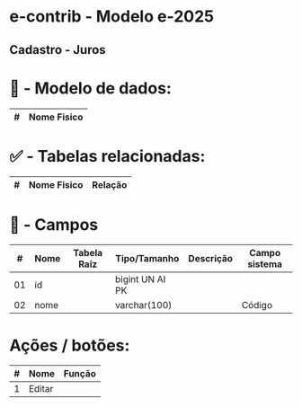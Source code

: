 # e-contrib - Modelo e-2025 
##  Cadastro - Juros
### 

# 🎲 - Modelo de dados:
 **\#**  |**Nome Fisico**               |
---------|------------------------------|


#
#   ✅ - Tabelas relacionadas:
 **\#**  |**Nome Fisico**               |   **Relação** |
---------|------------------------------|---------------|      


#
# 🔢 - Campos
 **\#**  | **Nome**                     | **Tabela Raiz**         | **Tipo/Tamanho**        | **Descrição**                                                                        | **Campo sistema**                      |
---------|------------------------------|-------------------------|-------------------------|--------------------------------------------------------------------------------------|----------------------------------------|
01       | id                           |                         | bigint UN AI PK         |                                                                                      |                                        |
02       | nome                         |                         | varchar(100)            |                                                                                      |  Código                                |

# Ações / botões:
 **\#**  |**Nome**                      |   **Função**  |
---------|------------------------------|---------------|
1        | Editar                       |               |

